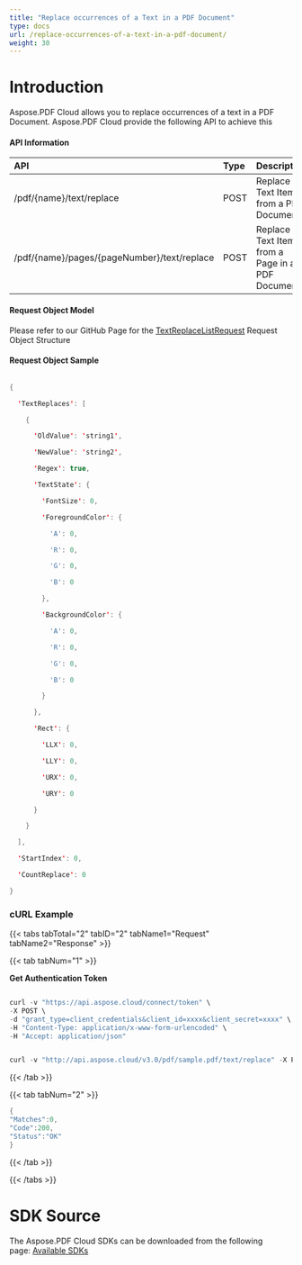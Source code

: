 ```yaml
---
title: "Replace occurrences of a Text in a PDF Document"
type: docs
url: /replace-occurrences-of-a-text-in-a-pdf-document/
weight: 30
---
```


# **Introduction**
Aspose.PDF Cloud allows you to replace occurrences of a text in a PDF Document. Aspose.PDF Cloud provide the following API to achieve this
#### **API Information**

|**API**|**Type**|**Description**|**Swagger Link**|
| :- | :- | :- | :- |
|/pdf/{name}/text/replace|POST|Replace Text Items from a PDF Document|[PostDocumentTextReplace](https://apireference.aspose.cloud/pdf/#!/TextReplace/PostDocumentTextReplace)|
|/pdf/{name}/pages/{pageNumber}/text/replace|POST|Replace all Text Items from a Page in a PDF Document|[PostPageTextReplace](https://apireference.aspose.cloud/pdf/#!/TextReplace/PostPageTextReplace)|
#### **Request Object Model**
Please refer to our GitHub Page for the [TextReplaceListRequest](https://github.com/aspose-pdf-cloud/aspose-pdf-cloud-dotnet/blob/master/docs/TextReplaceListRequest.md) Request Object Structure
#### **Request Object Sample**
```java

{

  'TextReplaces': [

    {

      'OldValue': 'string1',

      'NewValue': 'string2',

      'Regex': true,

      'TextState': {

        'FontSize': 0,

        'ForegroundColor': {

          'A': 0,

          'R': 0,

          'G': 0,

          'B': 0

        },

        'BackgroundColor': {

          'A': 0,

          'R': 0,

          'G': 0,

          'B': 0

        }

      },

      'Rect': {

        'LLX': 0,

        'LLY': 0,

        'URX': 0,

        'URY': 0

      }

    }

  ],

  'StartIndex': 0,

  'CountReplace': 0

}

```
### **cURL Example**
{{< tabs tabTotal="2" tabID="2" tabName1="Request" tabName2="Response" >}}

{{< tab tabNum="1" >}}

**Get Authentication Token**

```java

curl -v "https://api.aspose.cloud/connect/token" \
-X POST \
-d "grant_type=client_credentials&client_id=xxxx&client_secret=xxxx" \
-H "Content-Type: application/x-www-form-urlencoded" \
-H "Accept: application/json"

```

```java

curl -v "http://api.aspose.cloud/v3.0/pdf/sample.pdf/text/replace" -X POST -H "Content-Type: application/json" -H "Accept: application/json" -H "Authorization: Bearer 4DRR8_Kw6WKlJc8lAI9HKIB9JrQg_t-WoaSfoGNrtX-hgNg-P1-6ivIGY5H2y9xxclVDtuRdeH0qQ3Me0cuFTP2h9RQe6S1fisay3FuR71pvs8HOavEkFsv4on25PoXvNSgyyXT9jbb23HNYqiSJGBWMq1zyRIbYTsepdMwQnn_DP5KW2w4NjgQjsYcgeW14O-XlPJZxnz59jMN_ooPX02diAxwwJvPab5i36uaZgDSsB9GDI2jGuuYCnIukFWMCixNCzjh4fOvUGfVXGx1bg-0Hk2oYqA_DnzcktOHXC1MBACOlLT6vO23DH2L9hbFhY46uRDyJT-DVK2L-KQKCh2OnD5Dung4VqeDDD1IID1gsigsveFlvW96ucz1va6KcZfIt9_GDXiYAN13BebyIhfc6E0clpIeJ1lpxd3JA-XvBVr86" -d "{'TextReplaces': [{'OldValue': 'string1', 'NewValue': 'string2', 'Regex': true, 'TextState': {'FontSize': 0, 'ForegroundColor': {'A': 0, 'R': 0, 'G': 0, 'B': 0 }, 'BackgroundColor': {'A': 0, 'R': 0, 'G': 0, 'B': 0 } }, 'Rect': {'LLX': 0, 'LLY': 0, 'URX': 0, 'URY': 0 } } ], 'StartIndex': 0, 'CountReplace': 0 }"

```

{{< /tab >}}

{{< tab tabNum="2" >}}

```java
{
"Matches":0,
"Code":200,
"Status":"OK"
}

```

{{< /tab >}}

{{< /tabs >}}
# **SDK Source**
The Aspose.PDF Cloud SDKs can be downloaded from the following page: [Available SDKs](/pdf/available-sdks/)
